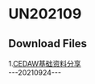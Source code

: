 # UN202109

## Download Files
1.[CEDAW基础资料分享](https://UN202109.github.io/CEDAW基础资料分享.zip)<br>
---20210924---
